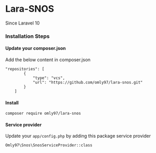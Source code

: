 # Lara-SNOS

Since Laravel 10


### Installation Steps

#### Update your composer.json
Add the below content in composer.json
```
"repositories": [
        {
            "type": "vcs",
            "url": "https://github.com/omly97/lara-snos.git"
        }
    ]
```

#### Install
```
composer require omly97/lara-snos
```

#### Service provider
Update your `app/config.php` by adding this package service provider
```
Omly97\Snos\SnosServiceProvider::class
```
